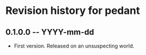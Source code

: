 # Revision history for pedant

## 0.1.0.0 -- YYYY-mm-dd

* First version. Released on an unsuspecting world.
